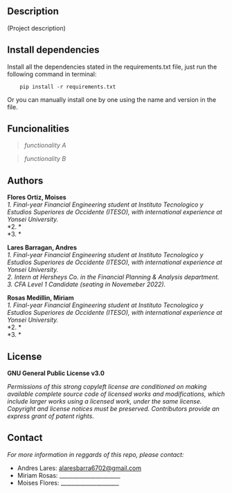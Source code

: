 ## Description

(Project description)

## Install dependencies

Install all the dependencies stated in the requirements.txt file, just run the following command in terminal:

        pip install -r requirements.txt
        
Or you can manually install one by one using the name and version in the file.

## Funcionalities

> *functionality A*

> *functionality B* 

## Authors

**Flores Ortiz, Moises**   
 *1. Final-year Financial Engineering student at Instituto Tecnologico y Estudios Superiores de Occidente (ITESO), with international experience at Yonsei University.*   
 *2. *  
 *3. *  

**Lares Barragan, Andres**   
 *1. Final-year Financial Engineering student at Instituto Tecnologico y Estudios Superiores de Occidente (ITESO), with international experience at Yonsei University.*   
 *2. Intern at Hersheys Co. in the Financial Planning & Analysis department.*  
 *3. CFA Level 1 Candidate (seating in Novemeber 2022).*  

**Rosas Medillin, Miriam**   
 *1. Final-year Financial Engineering student at Instituto Tecnologico y Estudios Superiores de Occidente (ITESO), with international experience at Yonsei University.*   
 *2. *  
 *3. *  

## License
**GNU General Public License v3.0** 

*Permissions of this strong copyleft license are conditioned on making available 
complete source code of licensed works and modifications, which include larger 
works using a licensed work, under the same license. Copyright and license notices 
must be preserved. Contributors provide an express grant of patent rights.*

## Contact
*For more information in reggards of this repo, please contact:*

 - Andres Lares: alaresbarra6702@gmail.com
 - Miriam Rosas: ______________________
 - Moises Flores: _____________________

